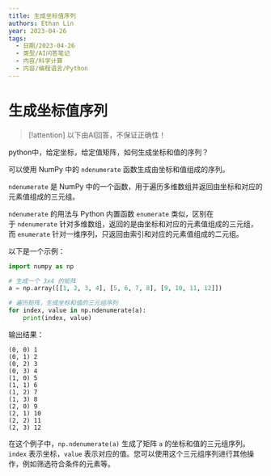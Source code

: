 ```yaml
---
title: 生成坐标值序列
authors: Ethan Lin
year: 2023-04-26 
tags:
  - 日期/2023-04-26 
  - 类型/AI问答笔记 
  - 内容/科学计算 
  - 内容/编程语言/Python 
---
```



# 生成坐标值序列







> [!attention]
> 以下由AI回答，不保证正确性！





python中，给定坐标，给定值矩阵，如何生成坐标和值的序列？

可以使用 NumPy 中的 `ndenumerate` 函数生成由坐标和值组成的序列。

`ndenumerate` 是 NumPy 中的一个函数，用于遍历多维数组并返回由坐标和对应的元素值组成的三元组。

`ndenumerate` 的用法与 Python 内置函数 `enumerate` 类似，区别在于 `ndenumerate` 针对多维数组，返回的是由坐标和对应的元素值组成的三元组，而 `enumerate` 针对一维序列，只返回由索引和对应的元素值组成的二元组。

以下是一个示例：

```python
import numpy as np

# 生成一个 3x4 的矩阵
a = np.array([[1, 2, 3, 4], [5, 6, 7, 8], [9, 10, 11, 12]])

# 遍历矩阵，生成坐标和值的三元组序列
for index, value in np.ndenumerate(a):
    print(index, value)
```

输出结果：


```text
(0, 0) 1
(0, 1) 2
(0, 2) 3
(0, 3) 4
(1, 0) 5
(1, 1) 6
(1, 2) 7
(1, 3) 8
(2, 0) 9
(2, 1) 10
(2, 2) 11
(2, 3) 12
```

在这个例子中，`np.ndenumerate(a)` 生成了矩阵 `a` 的坐标和值的三元组序列。`index` 表示坐标，`value` 表示对应的值。您可以使用这个三元组序列进行其他操作，例如筛选符合条件的元素等。
